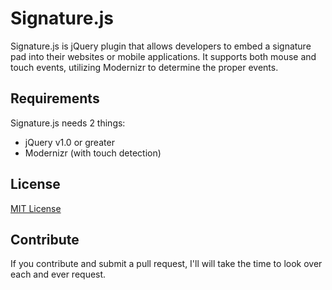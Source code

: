 Signature.js
============

Signature.js is jQuery plugin that allows developers to embed a signature pad into their websites or mobile applications.
It supports both mouse and touch events, utilizing Modernizr to determine the proper events.

Requirements
------------
Signature.js needs 2 things:
* jQuery v1.0 or greater
* Modernizr (with touch detection)

License
-------
[MIT License](LICENSE)

Contribute
----------
If you contribute and submit a pull request, I'll will take the time to look over each and ever request.
